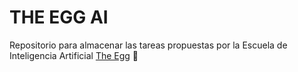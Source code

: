 # THE EGG AI
Repositorio para almacenar las tareas propuestas por la Escuela de Inteligencia Artificial [The Egg](https://theegg.ai) :egg:
